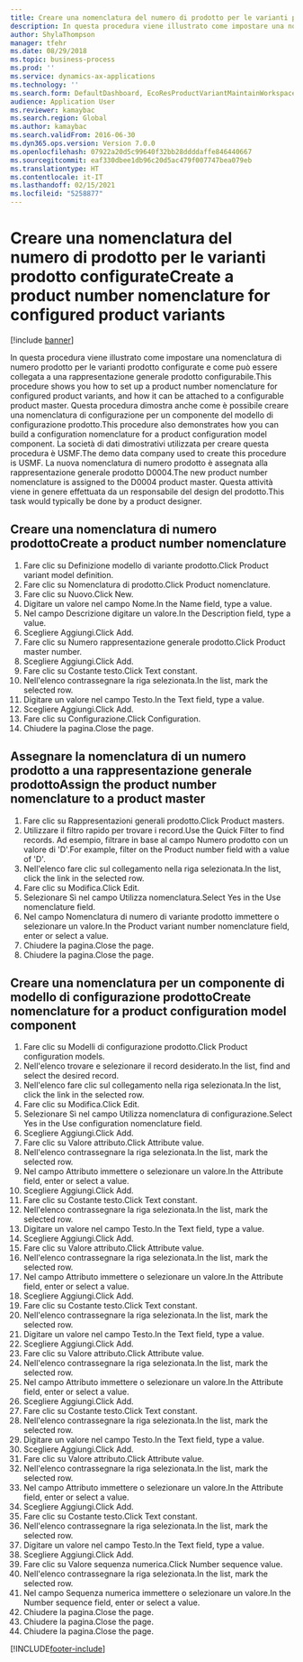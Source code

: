 ```yaml
---
title: Creare una nomenclatura del numero di prodotto per le varianti prodotto configurate
description: In questa procedura viene illustrato come impostare una nomenclatura di numero prodotto per le varianti prodotto configurate e come può essere collegata a una rappresentazione generale prodotto configurabile.
author: ShylaThompson
manager: tfehr
ms.date: 08/29/2018
ms.topic: business-process
ms.prod: ''
ms.service: dynamics-ax-applications
ms.technology: ''
ms.search.form: DefaultDashboard, EcoResProductVariantMaintainWorkspace, EcoResNomenclature, EcoResProductListPage, EcoResProductDetails, PCProductConfigurationModelListPage, PCProductConfigurationModelDetails
audience: Application User
ms.reviewer: kamaybac
ms.search.region: Global
ms.author: kamaybac
ms.search.validFrom: 2016-06-30
ms.dyn365.ops.version: Version 7.0.0
ms.openlocfilehash: 07922a20d5c99640f32bb28ddddaffe846440667
ms.sourcegitcommit: eaf330dbee1db96c20d5ac479f007747bea079eb
ms.translationtype: HT
ms.contentlocale: it-IT
ms.lasthandoff: 02/15/2021
ms.locfileid: "5258877"
---
```

# <a name="create-a-product-number-nomenclature-for-configured-product-variants"></a><span data-ttu-id="1a0cf-103">Creare una nomenclatura del numero di prodotto per le varianti prodotto configurate</span><span class="sxs-lookup"><span data-stu-id="1a0cf-103">Create a product number nomenclature for configured product variants</span></span>

[!include [banner](../../includes/banner.md)]

<span data-ttu-id="1a0cf-104">In questa procedura viene illustrato come impostare una nomenclatura di numero prodotto per le varianti prodotto configurate e come può essere collegata a una rappresentazione generale prodotto configurabile.</span><span class="sxs-lookup"><span data-stu-id="1a0cf-104">This procedure shows you how to set up a product number nomenclature for configured product variants, and how it can be attached to a configurable product master.</span></span> <span data-ttu-id="1a0cf-105">Questa procedura dimostra anche come è possibile creare una nomenclatura di configurazione per un componente del modello di configurazione prodotto.</span><span class="sxs-lookup"><span data-stu-id="1a0cf-105">This procedure also demonstrates how you can build a configuration nomenclature for a product configuration model component.</span></span> <span data-ttu-id="1a0cf-106">La società di dati dimostrativi utilizzata per creare questa procedura è USMF.</span><span class="sxs-lookup"><span data-stu-id="1a0cf-106">The demo data company used to create this procedure is USMF.</span></span> <span data-ttu-id="1a0cf-107">La nuova nomenclatura di numero prodotto è assegnata alla rappresentazione generale prodotto D0004.</span><span class="sxs-lookup"><span data-stu-id="1a0cf-107">The new product number nomenclature is assigned to the D0004 product master.</span></span> <span data-ttu-id="1a0cf-108">Questa attività viene in genere effettuata da un responsabile del design del prodotto.</span><span class="sxs-lookup"><span data-stu-id="1a0cf-108">This task would typically be done by a product designer.</span></span>


## <a name="create-a-product-number-nomenclature"></a><span data-ttu-id="1a0cf-109">Creare una nomenclatura di numero prodotto</span><span class="sxs-lookup"><span data-stu-id="1a0cf-109">Create a product number nomenclature</span></span>
1. <span data-ttu-id="1a0cf-110">Fare clic su Definizione modello di variante prodotto.</span><span class="sxs-lookup"><span data-stu-id="1a0cf-110">Click Product variant model definition.</span></span>
2. <span data-ttu-id="1a0cf-111">Fare clic su Nomenclatura di prodotto.</span><span class="sxs-lookup"><span data-stu-id="1a0cf-111">Click Product nomenclature.</span></span>
3. <span data-ttu-id="1a0cf-112">Fare clic su Nuovo.</span><span class="sxs-lookup"><span data-stu-id="1a0cf-112">Click New.</span></span>
4. <span data-ttu-id="1a0cf-113">Digitare un valore nel campo Nome.</span><span class="sxs-lookup"><span data-stu-id="1a0cf-113">In the Name field, type a value.</span></span>
5. <span data-ttu-id="1a0cf-114">Nel campo Descrizione digitare un valore.</span><span class="sxs-lookup"><span data-stu-id="1a0cf-114">In the Description field, type a value.</span></span>
6. <span data-ttu-id="1a0cf-115">Scegliere Aggiungi.</span><span class="sxs-lookup"><span data-stu-id="1a0cf-115">Click Add.</span></span>
7. <span data-ttu-id="1a0cf-116">Fare clic su Numero rappresentazione generale prodotto.</span><span class="sxs-lookup"><span data-stu-id="1a0cf-116">Click Product master number.</span></span>
8. <span data-ttu-id="1a0cf-117">Scegliere Aggiungi.</span><span class="sxs-lookup"><span data-stu-id="1a0cf-117">Click Add.</span></span>
9. <span data-ttu-id="1a0cf-118">Fare clic su Costante testo.</span><span class="sxs-lookup"><span data-stu-id="1a0cf-118">Click Text constant.</span></span>
10. <span data-ttu-id="1a0cf-119">Nell'elenco contrassegnare la riga selezionata.</span><span class="sxs-lookup"><span data-stu-id="1a0cf-119">In the list, mark the selected row.</span></span>
11. <span data-ttu-id="1a0cf-120">Digitare un valore nel campo Testo.</span><span class="sxs-lookup"><span data-stu-id="1a0cf-120">In the Text field, type a value.</span></span>
12. <span data-ttu-id="1a0cf-121">Scegliere Aggiungi.</span><span class="sxs-lookup"><span data-stu-id="1a0cf-121">Click Add.</span></span>
13. <span data-ttu-id="1a0cf-122">Fare clic su Configurazione.</span><span class="sxs-lookup"><span data-stu-id="1a0cf-122">Click Configuration.</span></span>
14. <span data-ttu-id="1a0cf-123">Chiudere la pagina.</span><span class="sxs-lookup"><span data-stu-id="1a0cf-123">Close the page.</span></span>

## <a name="assign-the-product-number-nomenclature-to-a-product-master"></a><span data-ttu-id="1a0cf-124">Assegnare la nomenclatura di un numero prodotto a una rappresentazione generale prodotto</span><span class="sxs-lookup"><span data-stu-id="1a0cf-124">Assign the product number nomenclature to a product master</span></span>
1. <span data-ttu-id="1a0cf-125">Fare clic su Rappresentazioni generali prodotto.</span><span class="sxs-lookup"><span data-stu-id="1a0cf-125">Click Product masters.</span></span>
2. <span data-ttu-id="1a0cf-126">Utilizzare il filtro rapido per trovare i record.</span><span class="sxs-lookup"><span data-stu-id="1a0cf-126">Use the Quick Filter to find records.</span></span> <span data-ttu-id="1a0cf-127">Ad esempio, filtrare in base al campo Numero prodotto con un valore di 'D'.</span><span class="sxs-lookup"><span data-stu-id="1a0cf-127">For example, filter on the Product number field with a value of 'D'.</span></span>
3. <span data-ttu-id="1a0cf-128">Nell'elenco fare clic sul collegamento nella riga selezionata.</span><span class="sxs-lookup"><span data-stu-id="1a0cf-128">In the list, click the link in the selected row.</span></span>
4. <span data-ttu-id="1a0cf-129">Fare clic su Modifica.</span><span class="sxs-lookup"><span data-stu-id="1a0cf-129">Click Edit.</span></span>
5. <span data-ttu-id="1a0cf-130">Selezionare Sì nel campo Utilizza nomenclatura.</span><span class="sxs-lookup"><span data-stu-id="1a0cf-130">Select Yes in the Use nomenclature field.</span></span>
6. <span data-ttu-id="1a0cf-131">Nel campo Nomenclatura di numero di variante prodotto immettere o selezionare un valore.</span><span class="sxs-lookup"><span data-stu-id="1a0cf-131">In the Product variant number nomenclature field, enter or select a value.</span></span>
7. <span data-ttu-id="1a0cf-132">Chiudere la pagina.</span><span class="sxs-lookup"><span data-stu-id="1a0cf-132">Close the page.</span></span>
8. <span data-ttu-id="1a0cf-133">Chiudere la pagina.</span><span class="sxs-lookup"><span data-stu-id="1a0cf-133">Close the page.</span></span>

## <a name="create-nomenclature-for-a-product-configuration-model-component"></a><span data-ttu-id="1a0cf-134">Creare una nomenclatura per un componente di modello di configurazione prodotto</span><span class="sxs-lookup"><span data-stu-id="1a0cf-134">Create nomenclature for a product configuration model component</span></span>
1. <span data-ttu-id="1a0cf-135">Fare clic su Modelli di configurazione prodotto.</span><span class="sxs-lookup"><span data-stu-id="1a0cf-135">Click Product configuration models.</span></span>
2. <span data-ttu-id="1a0cf-136">Nell'elenco trovare e selezionare il record desiderato.</span><span class="sxs-lookup"><span data-stu-id="1a0cf-136">In the list, find and select the desired record.</span></span>
3. <span data-ttu-id="1a0cf-137">Nell'elenco fare clic sul collegamento nella riga selezionata.</span><span class="sxs-lookup"><span data-stu-id="1a0cf-137">In the list, click the link in the selected row.</span></span>
4. <span data-ttu-id="1a0cf-138">Fare clic su Modifica.</span><span class="sxs-lookup"><span data-stu-id="1a0cf-138">Click Edit.</span></span>
5. <span data-ttu-id="1a0cf-139">Selezionare Sì nel campo Utilizza nomenclatura di configurazione.</span><span class="sxs-lookup"><span data-stu-id="1a0cf-139">Select Yes in the Use configuration nomenclature field.</span></span>
6. <span data-ttu-id="1a0cf-140">Scegliere Aggiungi.</span><span class="sxs-lookup"><span data-stu-id="1a0cf-140">Click Add.</span></span>
7. <span data-ttu-id="1a0cf-141">Fare clic su Valore attributo.</span><span class="sxs-lookup"><span data-stu-id="1a0cf-141">Click Attribute value.</span></span>
8. <span data-ttu-id="1a0cf-142">Nell'elenco contrassegnare la riga selezionata.</span><span class="sxs-lookup"><span data-stu-id="1a0cf-142">In the list, mark the selected row.</span></span>
9. <span data-ttu-id="1a0cf-143">Nel campo Attributo immettere o selezionare un valore.</span><span class="sxs-lookup"><span data-stu-id="1a0cf-143">In the Attribute field, enter or select a value.</span></span>
10. <span data-ttu-id="1a0cf-144">Scegliere Aggiungi.</span><span class="sxs-lookup"><span data-stu-id="1a0cf-144">Click Add.</span></span>
11. <span data-ttu-id="1a0cf-145">Fare clic su Costante testo.</span><span class="sxs-lookup"><span data-stu-id="1a0cf-145">Click Text constant.</span></span>
12. <span data-ttu-id="1a0cf-146">Nell'elenco contrassegnare la riga selezionata.</span><span class="sxs-lookup"><span data-stu-id="1a0cf-146">In the list, mark the selected row.</span></span>
13. <span data-ttu-id="1a0cf-147">Digitare un valore nel campo Testo.</span><span class="sxs-lookup"><span data-stu-id="1a0cf-147">In the Text field, type a value.</span></span>
14. <span data-ttu-id="1a0cf-148">Scegliere Aggiungi.</span><span class="sxs-lookup"><span data-stu-id="1a0cf-148">Click Add.</span></span>
15. <span data-ttu-id="1a0cf-149">Fare clic su Valore attributo.</span><span class="sxs-lookup"><span data-stu-id="1a0cf-149">Click Attribute value.</span></span>
16. <span data-ttu-id="1a0cf-150">Nell'elenco contrassegnare la riga selezionata.</span><span class="sxs-lookup"><span data-stu-id="1a0cf-150">In the list, mark the selected row.</span></span>
17. <span data-ttu-id="1a0cf-151">Nel campo Attributo immettere o selezionare un valore.</span><span class="sxs-lookup"><span data-stu-id="1a0cf-151">In the Attribute field, enter or select a value.</span></span>
18. <span data-ttu-id="1a0cf-152">Scegliere Aggiungi.</span><span class="sxs-lookup"><span data-stu-id="1a0cf-152">Click Add.</span></span>
19. <span data-ttu-id="1a0cf-153">Fare clic su Costante testo.</span><span class="sxs-lookup"><span data-stu-id="1a0cf-153">Click Text constant.</span></span>
20. <span data-ttu-id="1a0cf-154">Nell'elenco contrassegnare la riga selezionata.</span><span class="sxs-lookup"><span data-stu-id="1a0cf-154">In the list, mark the selected row.</span></span>
21. <span data-ttu-id="1a0cf-155">Digitare un valore nel campo Testo.</span><span class="sxs-lookup"><span data-stu-id="1a0cf-155">In the Text field, type a value.</span></span>
22. <span data-ttu-id="1a0cf-156">Scegliere Aggiungi.</span><span class="sxs-lookup"><span data-stu-id="1a0cf-156">Click Add.</span></span>
23. <span data-ttu-id="1a0cf-157">Fare clic su Valore attributo.</span><span class="sxs-lookup"><span data-stu-id="1a0cf-157">Click Attribute value.</span></span>
24. <span data-ttu-id="1a0cf-158">Nell'elenco contrassegnare la riga selezionata.</span><span class="sxs-lookup"><span data-stu-id="1a0cf-158">In the list, mark the selected row.</span></span>
25. <span data-ttu-id="1a0cf-159">Nel campo Attributo immettere o selezionare un valore.</span><span class="sxs-lookup"><span data-stu-id="1a0cf-159">In the Attribute field, enter or select a value.</span></span>
26. <span data-ttu-id="1a0cf-160">Scegliere Aggiungi.</span><span class="sxs-lookup"><span data-stu-id="1a0cf-160">Click Add.</span></span>
27. <span data-ttu-id="1a0cf-161">Fare clic su Costante testo.</span><span class="sxs-lookup"><span data-stu-id="1a0cf-161">Click Text constant.</span></span>
28. <span data-ttu-id="1a0cf-162">Nell'elenco contrassegnare la riga selezionata.</span><span class="sxs-lookup"><span data-stu-id="1a0cf-162">In the list, mark the selected row.</span></span>
29. <span data-ttu-id="1a0cf-163">Digitare un valore nel campo Testo.</span><span class="sxs-lookup"><span data-stu-id="1a0cf-163">In the Text field, type a value.</span></span>
30. <span data-ttu-id="1a0cf-164">Scegliere Aggiungi.</span><span class="sxs-lookup"><span data-stu-id="1a0cf-164">Click Add.</span></span>
31. <span data-ttu-id="1a0cf-165">Fare clic su Valore attributo.</span><span class="sxs-lookup"><span data-stu-id="1a0cf-165">Click Attribute value.</span></span>
32. <span data-ttu-id="1a0cf-166">Nell'elenco contrassegnare la riga selezionata.</span><span class="sxs-lookup"><span data-stu-id="1a0cf-166">In the list, mark the selected row.</span></span>
33. <span data-ttu-id="1a0cf-167">Nel campo Attributo immettere o selezionare un valore.</span><span class="sxs-lookup"><span data-stu-id="1a0cf-167">In the Attribute field, enter or select a value.</span></span>
34. <span data-ttu-id="1a0cf-168">Scegliere Aggiungi.</span><span class="sxs-lookup"><span data-stu-id="1a0cf-168">Click Add.</span></span>
35. <span data-ttu-id="1a0cf-169">Fare clic su Costante testo.</span><span class="sxs-lookup"><span data-stu-id="1a0cf-169">Click Text constant.</span></span>
36. <span data-ttu-id="1a0cf-170">Nell'elenco contrassegnare la riga selezionata.</span><span class="sxs-lookup"><span data-stu-id="1a0cf-170">In the list, mark the selected row.</span></span>
37. <span data-ttu-id="1a0cf-171">Digitare un valore nel campo Testo.</span><span class="sxs-lookup"><span data-stu-id="1a0cf-171">In the Text field, type a value.</span></span>
38. <span data-ttu-id="1a0cf-172">Scegliere Aggiungi.</span><span class="sxs-lookup"><span data-stu-id="1a0cf-172">Click Add.</span></span>
39. <span data-ttu-id="1a0cf-173">Fare clic su Valore sequenza numerica.</span><span class="sxs-lookup"><span data-stu-id="1a0cf-173">Click Number sequence value.</span></span>
40. <span data-ttu-id="1a0cf-174">Nell'elenco contrassegnare la riga selezionata.</span><span class="sxs-lookup"><span data-stu-id="1a0cf-174">In the list, mark the selected row.</span></span>
41. <span data-ttu-id="1a0cf-175">Nel campo Sequenza numerica immettere o selezionare un valore.</span><span class="sxs-lookup"><span data-stu-id="1a0cf-175">In the Number sequence field, enter or select a value.</span></span>
42. <span data-ttu-id="1a0cf-176">Chiudere la pagina.</span><span class="sxs-lookup"><span data-stu-id="1a0cf-176">Close the page.</span></span>
43. <span data-ttu-id="1a0cf-177">Chiudere la pagina.</span><span class="sxs-lookup"><span data-stu-id="1a0cf-177">Close the page.</span></span>
44. <span data-ttu-id="1a0cf-178">Chiudere la pagina.</span><span class="sxs-lookup"><span data-stu-id="1a0cf-178">Close the page.</span></span>



[!INCLUDE[footer-include](../../../includes/footer-banner.md)]